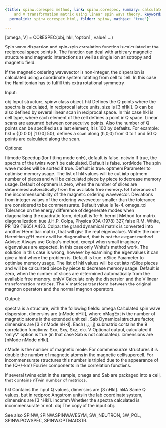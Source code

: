 ```yaml
---
{title: spinw.corespec method, link: spinw.corespec, summary: calculates dispersion
    and V transformation matrix using linear spin wave theory, keywords: sample, sidebar: sw_sidebar,
  permalink: spinw_corespec.html, folder: spinw, mathjax: 'true'}

---
```

 
[omega, V] = CORESPEC(obj, hkl, 'option1', value1 ...)
 
Spin wave dispersion and spin-spin correlation function is calculated at
the reciprocal space points k. The function can deal with arbitrary
magnetic structure and magnetic interactions as well as single ion
anisotropy and magnetic field.
 
If the magnetic ordering wavevector is non-integer, the dispersion is
calculated using a coordinate system rotating from cell to cell. In this
case the Hamiltonian has to fulfill this extra rotational symmetry.
 
Input:
 
obj           Input structure, spinw class object.
hkl           Defines the Q points where the spectra is calculated, in
              reciprocal lattice units, size is [3 nHkl]. Q can be also
              defined by several linear scan in reciprocal space. In this
              case hkl is cell type, where each element of the cell
              defines a point in Q space. Linear scans are assumed
              between consecutive points. Also the number of Q points can
              be specified as a last element, it is 100 by defaults. For
              example: hkl = {[0 0 0] [1 0 0]  50}, defines a scan along
              (h,0,0) from 0 to 1 and 50 Q points are calculated along
              the scan.
 
Options:
 
fitmode       Speedup (for fitting mode only), default is false.
notwin        If true, the spectra of the twins won't be calculated.
              Default is false.
sortMode      The spin wave modes will be sorted if true. Default is
              true.
optmem        Parameter to optimise memory usage. The list of hkl values
              will be cut into optmem number of pieces and will be
              calculated piece by piece to decrease memory usage. Default
              of optmem is zero, when the number of slices are determined
              automatically from the available free memory.
tol           Tolerance of the incommensurability of the magnetic
              ordering wavevector. Deviations from integer values of the
              ordering wavevector smaller than the tolerance are
              considered to be commensurate. Default value is 1e-4.
omega_tol     Tolerance on the energy difference of degenerate modes when
              diagonalising the quadratic form, default is 1e-5.
hermit        Method for matrix diagonalization:
                  true      J.H.P. Colpa, Physica 93A (1978) 327,
                  false     R.M. White, PR 139 (1965) A450.
              Colpa: the grand dynamical matrix is converted into another
                     Hermitian matrix, that will give the real
                     eigenvalues.
              White: the non-Hermitian g*H matrix will be diagonalised,
                     that is not the elegant method.
              Advise:
              Always use Colpa's method, except when small imaginary
              eigenvalues are expected. In this case only White's method
              work. The solution in this case is wrong, however by
              examining the eigenvalues it can give a hint where the
              problem is.
              Default is true.
nSlice        Parameter to optimise memory usage. The list of hkl values
              will be cut into nSlice pieces and will be calculated piece
              by piece to decrease memory usage. Default is zero, when
              the number of slices are determined automatically from the
              available free memory.
onlyV         Calculate only the dispersion and the V linear
              transformation matrices. The V matrices transform between
              the original magnon operators and the normal magnon
              operators.
 
Output:
 
spectra is a structure, with the following fields:
omega         Calculated spin wave dispersion, dimensins are
              [nMode nHkl], where nMagExt is the number of magnetic
              atoms in the extended unit cell.
Sab           Dynamical structure factor, dimensins are
              [3 3 nMode nHkl]. Each (:,:,i,j) submatrix contains the
              9 correlation functions: Sxx, Sxy, Sxz, etc.
V             Optional output, calculated if 'onlyV' option is true (in
              that case Sab is not calculated). Dimensions are
              [nMode nMode nHkl].
 
 
nMode is the number of magnetic mode. For commensurate structures it is
double the number of magnetic atoms in the magnetic cell/supercell. For
incommensurate structures this number is tripled due to the appearance of
the (Q+/-km) Fourier components in the correlation functions.
 
If several twins exist in the sample, omega and Sab are packaged into a
cell, that contains nTwin number of matrices.
 
hkl           Contains the input Q values, dimensins are [3 nHkl].
hklA          Same Q values, but in reciproc Angstrom units in the
              lab coordinate system, dimensins are [3 nHkl].
incomm        Whether the spectra calculated is incommensurate or not.
obj           The copy of the input obj.
 
See also SPINW, SPINW.SPINWAVESYM, SW_NEUTRON, SW_POL, SPINW.POWSPEC, SPINW.OPTMAGSTR.
 

